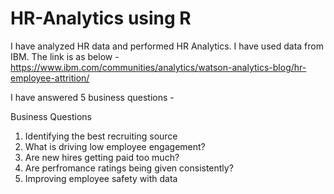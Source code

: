 # HR-Analytics using R
I have analyzed HR data and performed HR Analytics. I have used data from IBM. The link is as below -
https://www.ibm.com/communities/analytics/watson-analytics-blog/hr-employee-attrition/

I have answered 5 business questions - 

Business Questions
1. Identifying the best recruiting source
2. What is driving low employee engagement?
3. Are new hires getting paid too much?
4. Are perfromance ratings being given consistently?
5. Improving employee safety with data

